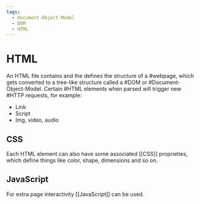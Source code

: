 ```yaml
---
tags:
  - Document-Object-Model
  - DOM
  - HTML
---
```

# HTML
An HTML file contains and the defines the structure of a #webpage, which gets converted to a tree-like structure called a #DOM or #Document-Object-Model.
Certain #HTML elements when parsed will trigger new #HTTP requests, for example:
- Link
- Script
- Img, video, audio
## CSS
Each HTML element can also have some associated [[CSS]] proprieties, which define things like color, shape, dimensions and so on.
## JavaScript
For extra page interactivity [[JavaScript]] can be used.


